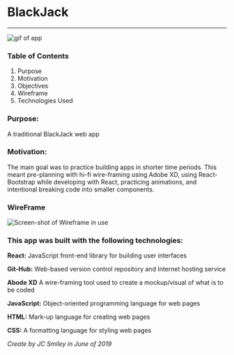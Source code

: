 # BlackJack
<hr>

![gif of app](assets/gif/realtyMobile1.gif)

### Table of Contents
1. Purpose
2. Motivation
3. Objectives
4. Wireframe
5. Technologies Used

### Purpose:
A traditional BlackJack web app 

### Motivation:
The main goal was to practice building apps in shorter time periods. This meant pre-planning with hi-fi wire-framing using Adobe XD, using React-Bootstrap while developing with React, practicing animations, and intentional breaking code into smaller components.  


### WireFrame
![Screen-shot of Wireframe in use](assets/blackjack3.jpg)

### This app was built with the following technologies:
**React:** JavaScript front-end library for building user interfaces 
 
**Git-Hub:** Web-based version control repository and Internet hosting service

**Abode XD** A wire-framing tool used to create a mockup/visual of what is to be coded
  
**JavaScript:** Object-oriented programming language for web pages
 
**HTML:** Mark-up language for creating web pages 
 
**CSS:** A formatting language for styling web pages
 
*Create by JC Smiley in June of 2019*
